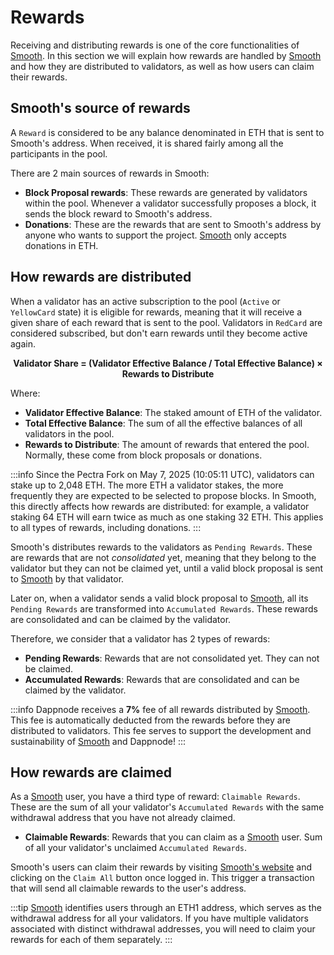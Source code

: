 # Rewards

Receiving and distributing rewards is one of the core functionalities of [Smooth](https://smooth.dappnode.io/). In this section we will explain how rewards are handled by [Smooth](https://smooth.dappnode.io/) and how they are distributed to validators, as well as how users can claim their rewards.

## Smooth's source of rewards

A `Reward` is considered to be any balance denominated in ETH that is sent to Smooth's address. When received, it is shared fairly among all the participants in the pool.

There are 2 main sources of rewards in Smooth:

- **Block Proposal rewards**: These rewards are generated by validators within the pool. Whenever a validator successfully proposes a block, it sends the block reward to Smooth's address.
- **Donations**: These are the rewards that are sent to Smooth's address by anyone who wants to support the project. [Smooth](https://smooth.dappnode.io/) only accepts donations in ETH.

## How rewards are distributed

When a validator has an active subscription to the pool (`Active` or `YellowCard` state) it is eligible for rewards, meaning that it will receive a given share of each reward that is sent to the pool. Validators in `RedCard` are considered subscribed, but don't earn rewards until they become active again.

<div align="center"><strong>
Validator Share = (Validator Effective Balance / Total Effective Balance) × Rewards to Distribute
</strong></div>

Where:
- **Validator Effective Balance**: The staked amount of ETH of the validator.
- **Total Effective Balance**: The sum of all the effective balances of all validators in the pool.
- **Rewards to Distribute**: The amount of rewards that entered the pool. Normally, these come from block proposals or donations.

:::info
Since the Pectra Fork on May 7, 2025 (10:05:11 UTC), validators can stake up to 2,048 ETH. The more ETH a validator stakes, the more frequently they are expected to be selected to propose blocks. In Smooth, this directly affects how rewards are distributed: for example, a validator staking 64 ETH will earn twice as much as one staking 32 ETH. This applies to all types of rewards, including donations.
:::

Smooth's distributes rewards to the validators as `Pending Rewards`. These are rewards that are not _consolidated_ yet, meaning that they belong to the validator but they can not be claimed yet, until a valid block proposal is sent to [Smooth](https://smooth.dappnode.io/) by that validator.

Later on, when a validator sends a valid block proposal to [Smooth](https://smooth.dappnode.io/), all its `Pending Rewards` are transformed into `Accumulated Rewards`. These rewards are consolidated and can be claimed by the validator.

Therefore, we consider that a validator has 2 types of rewards:

- **Pending Rewards**: Rewards that are not consolidated yet. They can not be claimed.
- **Accumulated Rewards**: Rewards that are consolidated and can be claimed by the validator.

:::info
Dappnode receives a **7%** fee of all rewards distributed by [Smooth](https://smooth.dappnode.io/). This fee is automatically deducted from the rewards before they are distributed to validators. This fee serves to support the development and sustainability of [Smooth](https://smooth.dappnode.io/) and Dappnode!
:::

## How rewards are claimed

As a [Smooth](https://smooth.dappnode.io/) user, you have a third type of reward: `Claimable Rewards`. These are the sum of all your validator's `Accumulated Rewards` with the same withdrawal address that you have not already claimed.

- **Claimable Rewards**: Rewards that you can claim as a [Smooth](https://smooth.dappnode.io/) user. Sum of all your validator's unclaimed `Accumulated Rewards`.

Smooth's users can claim their rewards by visiting [Smooth's website](https://smooth.dappnode.io/) and clicking on the `Claim All` button once logged in. This trigger a transaction that will send all claimable rewards to the user's address.

:::tip
[Smooth](https://smooth.dappnode.io/) identifies users through an ETH1 address, which serves as the withdrawal address for all your validators. If you have multiple validators associated with distinct withdrawal addresses, you will need to claim your rewards for each of them separately.
:::

